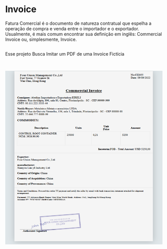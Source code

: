 ﻿# Invoice

Fatura Comercial é o documento de natureza contratual que espelha a operação de compra e venda entre o importador e o exportador. Usualmente, é mais comum encontrar sua definição em inglês: Commercial Invoice ou, simplesmente, Invoice.

##
Esse projeto Busca Imitar um PDF de uma Invoice Fictícia

​

<a href="url"><img src="https://github.com/alexandre-jr-94/Invoice/blob/main/Invoice.PNG" align="left" height="550" width="500" ></a> 

